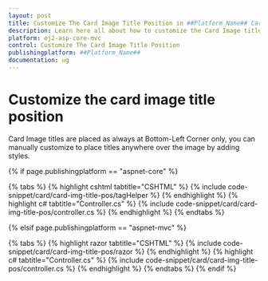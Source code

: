 ```yaml
---
layout: post
title: Customize The Card Image Title Position in ##Platform_Name## Card Component
description: Learn here all about how to customize the Card Image title position in Syncfusion ##Platform_Name## Card component of Syncfusion Essential JS 2 and more.
platform: ej2-asp-core-mvc
control: Customize The Card Image Title Position
publishingplatform: ##Platform_Name##
documentation: ug
---
```



# Customize the card image title position

Card Image titles are placed as always at Bottom-Left Corner only, you can manually customize to place titles anywhere over the image by adding styles.

{% if page.publishingplatform == "aspnet-core" %}

{% tabs %}
{% highlight cshtml tabtitle="CSHTML" %}
{% include code-snippet/card/card-img-title-pos/tagHelper %}
{% endhighlight %}
{% highlight c# tabtitle="Controller.cs" %}
{% include code-snippet/card/card-img-title-pos/controller.cs %}
{% endhighlight %}
{% endtabs %}

{% elsif page.publishingplatform == "aspnet-mvc" %}

{% tabs %}
{% highlight razor tabtitle="CSHTML" %}
{% include code-snippet/card/card-img-title-pos/razor %}
{% endhighlight %}
{% highlight c# tabtitle="Controller.cs" %}
{% include code-snippet/card/card-img-title-pos/controller.cs %}
{% endhighlight %}
{% endtabs %}
{% endif %}


